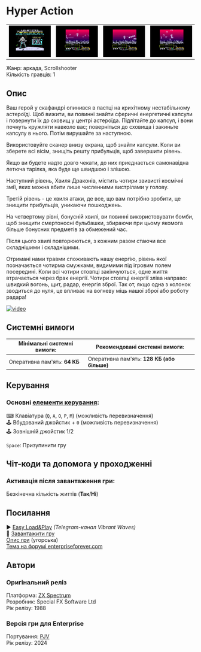 # Hyper Action

| | | | |
| --- | --- | --- | --- |
|![screen1](screenshots/scrn_hyperactive_1.png)|![screen2](screenshots/scrn_hyperactive_2.png)|![screen3](screenshots/scrn_hyperactive_3.png)|![screen4](screenshots/scrn_hyperactive_4.png)|

Жанр: аркада, Scrollshooter  
Кількість гравців: 1

## Опис

Ваш герой у скафандрі опинився в пастці на крихітному нестабільному астероїді. Щоб вижити, ви повинні знайти сферичні енергетичні капсули і повернути їх до сховищ у центрі астероїда. Підлітайте до капсул, і вони почнуть кружляти навколо вас; поверніться до сховища і закиньте капсулу в нього. Потім вирушайте за наступною.

Використовуйте сканер внизу екрана, щоб знайти капсули. Коли ви зберете всі вісім, знищіть решту прибульців, щоб завершити рівень.

Якщо ви будете надто довго чекати, до них приєднається самонавідна летюча тарілка, яка буде ще швидшою і злішою.

Наступний рівень, Хвиля Драконів, містить чотири звивисті космічні змії, яких можна вбити лише численними вистрілами у голову.

Третій рівень - це хвиля атаки, де все, що вам потрібно зробити, це знищити прибульців, уникаючи пошкоджень.

На четвертому рівні, бонусній хвилі, ви повинні використовувати бомби, щоб знищити смертоносні бульбашки, збираючи при цьому якомога більше бонусних предметів за обмежений час.

Після цього хвилі повторюються, з кожним разом стаючи все складнішими і складнішими.

Отримані нами травми споживають нашу енергію, рівень якої позначається чотирма смужками, видимими під ігровим полем посередині. Коли всі чотири стовпці закінчуються, одне життя втрачається через брак енергії. Чотири стовпці енергії зліва направо: швидкий вогонь, щит, радар, енергія зброї. Так от, якщо одна з колонок зводиться до нуля, це впливає на вогневу міць нашої зброї або роботу радара!

[![video](https://img.youtube.com/vi/DDGrmMSlA0s/0.jpg)](https://www.youtube.com/watch?v=DDGrmMSlA0s)

## Системні вимоги

|Мінімальні системні вимоги:|Рекомендовані системні вимоги:|
|---------------------------|------------------------------|
|Оперативна пам'ять: **64 КБ**|Оперативна пам'ять: **128 КБ (або більше)**|  

## Керування
### Основні [елементи керування](../controllers.md): 
⌨ Клавіатура (`Q`, `A`, `O`, `P`, `M`) (можливість перевизначення)  
🕹 Вбудований джойстик + `0` (можливість перевизначення)  
🕹 Зовнішній джойстик 1/2  

`Space`: Призупинити гру

## Чіт-коди та допомога у проходженні
### Активація після завантаження гри:
Безкінечна кількість життів (**Так**/**Ні**)

## Посилання

▶ [Easy Load&Play](https://t.me/EP128k_Load_n_Play/738) *(Telegram-канал Vibrant Waves)*  
💾 [Завантажити гру](http://www.ep128.hu/Ep_Games/Prg/Hyper_Active.rar)  
[Опис гри](http://www.ep128.hu/Games/Hyper_Active.htm) (угорська)  
[Тема на форумі enterpriseforever.com](https://enterpriseforever.com/spectrum-rol/hyperactive/)  

## Автори
### Оригінальний реліз
Платформа: [ZX Spectrum](https://spectrumcomputing.co.uk/entry/2413/ZX-Spectrum/Hyper_Active)  
Розробник: Special FX Software Ltd  
Рік релізу: 1988  

### Версія гри для Enterprise
Портування: [PJV](../../community/pjv.md)  
Рік релізу: 2024